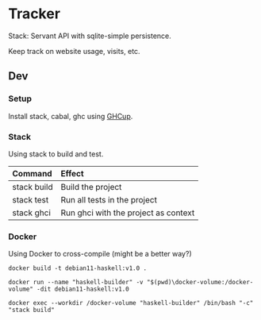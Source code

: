 # Tracker

Stack: Servant API with sqlite-simple persistence.

Keep track on website usage, visits, etc.

## Dev

### Setup

Install stack, cabal, ghc using [GHCup](https://www.haskell.org/ghcup/).

### Stack

Using stack to build and test.

| Command     | Effect                               |
| :---------- | :----------------------------------- |
| stack build | Build the project                    |
| stack test  | Run all tests in the project         |
| stack ghci  | Run ghci with the project as context |

### Docker

Using Docker to cross-compile (might be a better way?)

`docker build -t debian11-haskell:v1.0 .`

`docker run --name "haskell-builder" -v "$(pwd)\docker-volume:/docker-volume" -dit debian11-haskell:v1.0`

`docker exec --workdir /docker-volume "haskell-builder" /bin/bash "-c" "stack build"`
